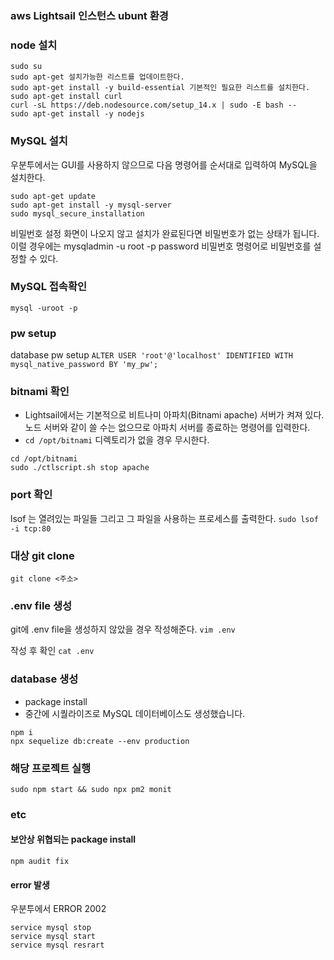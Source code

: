 ### aws  Lightsail 인스턴스 ubunt 환경

### node 설치
```
sudo su
sudo apt-get 설치가능한 리스트를 업데이트한다.
sudo apt-get install -y build-essential 기본적인 필요한 리스트를 설치한다.
sudo apt-get install curl
curl -sL https://deb.nodesource.com/setup_14.x | sudo -E bash --
sudo apt-get install -y nodejs
```

### MySQL 설치
우분투에서는 GUI를 사용하지 않으므로 다음 명령어를 순서대로 입력하여 MySQL을 설치한다.
```
sudo apt-get update
sudo apt-get install -y mysql-server
sudo mysql_secure_installation
```
비밀번호 설정 화면이 나오지 않고 설치가 완료된다면 비밀번호가 없는 상태가 됩니다. 이럴 경우에는 mysqladmin -u root -p password 비밀번호 명령어로 비밀번호를 설정할 수 있다. 

### MySQL 접속확인
`mysql -uroot -p`

### pw setup
database pw setup
`ALTER USER 'root'@'localhost' IDENTIFIED WITH mysql_native_password BY 'my_pw';`

### bitnami 확인
- Lightsail에서는 기본적으로 비트나미 아파치(Bitnami apache) 서버가 켜져 있다. 노드 서버와 같이 쓸 수는 없으므로 아파치 서버를 종료하는 명령어를 입력한다.
- `cd /opt/bitnami` 디렉토리가 없을 경우 무시한다.
```
cd /opt/bitnami
sudo ./ctlscript.sh stop apache
```

### port 확인
lsof 는 열려있는 파일들 그리고 그 파일을 사용하는 프로세스를 출력한다.
`sudo lsof -i tcp:80`

### 대상 git clone
`git clone <주소>`

### .env file 생성
git에 .env file을 생성하지 않았을 경우 작성해준다.
`vim .env`

작성 후 확인
`cat .env`

### database 생성
- package install
- 중간에 시퀄라이즈로 MySQL 데이터베이스도 생성했습니다.
```
npm i
npx sequelize db:create --env production
```

### 해당 프로젝트 실행
```
sudo npm start && sudo npx pm2 monit
```

### etc
#### 보안상 위협되는 package install
`npm audit fix`

#### error 발생
우분투에서 ERROR 2002
```
service mysql stop
service mysql start
service mysql resrart
```